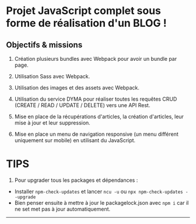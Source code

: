 

# Projet JavaScript complet sous forme de réalisation d'un BLOG !

## Objectifs & missions

1) Création plusieurs bundles avec Webpack pour avoir un bundle par page.

2) Utilisation Sass avec Webpack.

3) Utilisation des images et des assets avec Webpack.

4) Utilisation du service DYMA pour réaliser toutes les requêtes CRUD (CREATE / READ / UPDATE / DELETE) vers une API Rest.

5) Mise en place de la récupérations d'articles, la création d'articles, leur mise à jour et leur suppression.

6) Mise en place un menu de navigation responsive (un menu différent uniquement sur mobile) en utilisant du JavaScript.

# TIPS

1) Pour upgrader tous les packages et dépendances :
- Installer `npm-check-updates` et lancer `ncu -u` ou `npx npm-check-updates --upgrade`
- Bien penser ensuite à mettre à jour le packagelock.json avec `npm i` car il ne set met pas à jour automatiquement.

---
